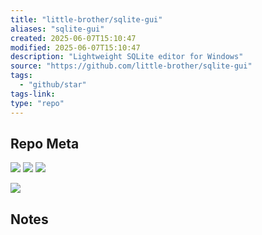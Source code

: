 ```yaml
---
title: "little-brother/sqlite-gui"
aliases: "sqlite-gui"
created: 2025-06-07T15:10:47
modified: 2025-06-07T15:10:47
description: "Lightweight SQLite editor for Windows"
source: "https://github.com/little-brother/sqlite-gui"
tags:
  - "github/star"
tags-link:
type: "repo"
---
```

## Repo Meta

![](https://img.shields.io/github/stars/little-brother/sqlite-gui?style=for-the-badge&label=stars) ![](https://img.shields.io/github/repo-size/little-brother/sqlite-gui?style=for-the-badge&label=size) ![](https://img.shields.io/github/created-at/little-brother/sqlite-gui?style=for-the-badge&label=since)

[![](https://github-readme-stats.vercel.app/api/pin/?username=little-brother&repo=sqlite-gui&bg_color=00000000)](https://github.com/little-brother/sqlite-gui)

## Notes

